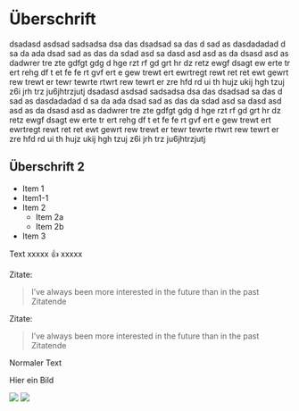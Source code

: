 
# Überschrift

dsadasd asdsad sadsadsa dsa das dsadsad sa das d sad as dasdadadad d sa da
ada dsad sad as das da
sdad asd sa dasd asd asd as da dsasd
asd as dadwrer tre zte gdfgt gdg d hge rzt rf gd grt hr dz retz ewgf dsagt ew
erte tr ert rehg df t et fe fe rt gvf ert e gew
trewt ert ewrtregt rewt ret ret ewt gewrt rew trewt er tewr tewrte rtwrt
rew tewrt er zre hfd rd ui th hujz ukij hgh tzuj z6i jrh trz
ju6jhtrzjutj
dsadasd asdsad sadsadsa dsa das dsadsad sa das d sad as dasdadadad d sa da
ada dsad sad as das da
sdad asd sa dasd asd asd as da dsasd
asd as dadwrer tre zte gdfgt gdg d hge rzt rf gd grt hr dz retz ewgf dsagt ew
erte tr ert rehg df t et fe fe rt gvf ert e gew
trewt ert ewrtregt rewt ret ret ewt gewrt rew trewt er tewr tewrte rtwrt
rew tewrt er zre hfd rd ui th hujz ukij hgh tzuj z6i jrh trz
ju6jhtrzjutj

## Überschrift 2
* Item 1
* Item1-1
* Item 2
  * Item 2a
  * Item 2b
* Item 3

Text xxxxx
:+1:
xxxxx

Zitate:
> I’ve always been more interested in the future than in the past 
Zitatende

Zitate:
> I’ve always been more interested
> in the future than in the past
Zitatende


Normaler Text

Hier ein Bild

<img src="https://upload.wikimedia.org/wikipedia/commons/c/c1/Sybilla_Ma%C5%82gorzata_Piast%C3%B3wna.jpg"/>

<img src="https://commons.wikimedia.org/wiki/File:Sybilla_Ma%C5%82gorzata_Piast%C3%B3wna.jpg"/>
